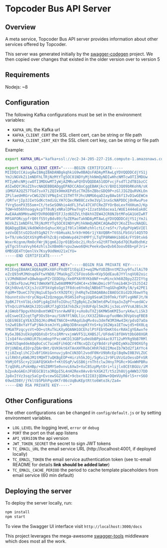 # Topcoder Bus API Server 

## Overview 

A meta service, Topcoder Bus API server provides information about other services offered by Topcoder.

This server was generated initially by the [swagger-codegen](https://github.com/swagger-api/swagger-codegen) project. We then copied over changes that existed in the older version over to version 5

## Requirements

Nodejs: ~8

## Configuration

The following Kafka configurations must be set in the environment variables:

- `KAFKA_URL` the Kafka url
- `KAFKA_CLIENT_CERT` the SSL client cert, can be string or file path
- `KAFKA_CLIENT_CERT_KEY` the SSL client cert key, can be string or file path

Example:

```bash
export KAFKA_URL="kafka+ssl://ec2-34-205-227-216.compute-1.amazonaws.com:9096,kafka+ssl://ec2-34-233-75-247.compute-1.amazonaws.com:9096,kafka+ssl://ec2-34-198-118-170.compute-1.amazonaws.com:9096,kafka+ssl://ec2-34-231-150-104.compute-1.amazonaws.com:9096,kafka+ssl://ec2-34-233-209-20.compute-1.amazonaws.com:9096,kafka+ssl://ec2-34-233-131-252.compute-1.amazonaws.com:9096,kafka+ssl://ec2-52-205-198-73.compute-1.amazonaws.com:9096,kafka+ssl://ec2-52-4-109-80.compute-1.amazonaws.com:9096"

export KAFKA_CLIENT_CERT="-----BEGIN CERTIFICATE-----
MIIDQzCCAiugAwIBAgIBADANBgkqhkiG9w0BAQsFADAyMTAwLgYDVQQDDCdjYS1j
YmJiNGVkZi1mNDFhLTRjNzMtYTg5OC01NDYyMjhkNmQyNDIwHhcNMTcwOTI3MDUw
MTIyWhcNMjcwOTI3MDUwMTIyWjAZMRcwFQYDVQQDDA51ODFvcjFsdTl2dTB1bzCC
ASIwDQYJKoZIhvcNAQEBBQADggEPADCCAQoCggEBAKjkcV/BXD13Q09bRKohN/sK
iDMGFA2QZ57TGd7svX7iZQIk9HmXEPd5zCTHZ6nZBbcGDQ9P+zGlJIGZQuRVKLOn
ZPilaeUHRGrvCWGJZ6lVPNqInC1STHTfFJhcUNMG6qaD2ayBAw16f13vD1wGEWCm
/DRfvrjIp3JIetGdKctmdiGLYH7CQecRW88Czx9e3Vpl1nxGcNAPDDCj0nRwuPse
fVrg5onPX355om+Ct/teSeSONhio4dFL3fwl47CXFCReZFYOrBoLexfHXHumJ/Kp
TQW+k056hhoagykcpTf8uNjxNRalDPkw7ngt+1IzatbhOacea1/WUE1444eEak8C
AwEAAaN9MHswHQYDVR0OBBYEFJJzd6OZVLthBkhVZEW42CR8NJbtMFoGA1UdIwRT
MFGAFORcypfrQ0tfS5tyBdv89jfpZEMaoTakNDAyMTAwLgYDVQQDDCdjYS1jYmJi
NGVkZi1mNDFhLTRjNzMtYTg5OC01NDYyMjhkNmQyNDKCAQAwDQYJKoZIhvcNAQEL
BQADggEBALVAdOWXdnSqhucXHjpIf0lxlH6WhzhhlctLCreSf+/7y6pPVpWSVIEl
seVxOE5tsO2OzdtGgN2t7rr6bHuakL5rk9rH06r1jYAVQBR+T6SSLFbSVzl4Q5TO
b+T9/sHx5QtXSYgMh4FhZcBjrmDmWvpd42Y4MPfjLTqTP8RWHHib8E4/FYS9txk6
WoxrKcgnm/RmOcFWrjNjgm6JJprO1BSnbc2i/Rs5rxG2tRTTmXp6d7QCRa0bdhKz
yETgcStnaVvyh64zhls3xXBm06rvpu2wwo6QHcPeekvQwxQvb63oovD8b+pFJri+
6MBSQE4TtQenlVx7Ksy9UdNmU21xCYU=
-----END CERTIFICATE-----"

export KAFKA_CLIENT_CERT_KEY="-----BEGIN RSA PRIVATE KEY-----
MIIEogIBAAKCAQEAqORxX8FcPXdDT1tEqiE3+wqIMwYUDZBnntMZ3uy9fuJlAiT0
eZcQ93nMJMdnqdkFtwYND0/7MaUkgZlC5FUos6dk+KVp5QdEau8JYYlnqVU82oic
LVJMdN8UmFxQ0wbqpoPZrIEDDXp/Xe8PXAYRYKb8NF++uMinckh60Z0py2Z2IYtg
fsJB5xFbzwLPH17dWmXWfEZw0A8MMKPSdHC4+x59WuDmic9ffnmib4K3+15J5I42
GKjh0Uvd/CXjsJcUJF5kVg6sGgt7F8dce6Yn8qlNBb6TTnqGGhqDKRylN/y42PE1
FqUM+TDueC37UjNq1uE5px5rX9ZQTXjjh4RqTwIDAQABAoIBAEGCOid2DJ0awVTq
hbunntsUvrdryCNqu4ZzQzmgge/RSHSIePsgiUg0SeaKIb9Tmk/fXPlvgHNFJt/N
3pBKJ7tnVlbLckOPig4gIXdfoIGhujTZgBpkLZu3W3mtdPwlVqa3xZqPf+uedACv
VTnQcLUYkAKQkJ2D1s8RJfJgD3IA7nbZkzjVdUFdpl5m2Rijs3oLvVYVsAJBSsJK
AjGWobf9pgvXhUnBxmtWKEYsnrAwNF8j+uXo8uTXZj6KMWSmKMI5urykKw/LiSk3
u0IsweCE2cqtTgP3Os5b+au/SVNfFlNOLlic/XX3Z28AvupfuoNWx30VpUsqFBE8
LQEG9EECgYEA3Z6QJKcdMmETN6C0+nMAqdibqMv4su3dmfW3M3Hw4IH/pdsQ7aOa
tn2w01BxYaYfaPjN4cksmJnYLyAHp3D8nxopKtYnS+ky162Wya1ETowjd5+0X0Lq
tMGATPzqcysVt+OO+stRuTkLKXy0OANH1OCEhzlPtFEbYDmKt6srRAkCgYEAwxfe
Ky5eJB63sEkUg0QbXsDr5to1RMrvxjmWVF51LXHBSJl/UFde6l8fOHVtDbG08XGR
lIsQ4f4vsbNOiR7bim0opYPxcxWCD13GBP1u0eUbBPpU4ac0JT12uMYRg9bB7RMl
3eWJU3qmddeAOq0oCsC7aimEFih6QCr4TNcxQZcCgYBddrzFqHDIyWXoZO9OXGfg
OYjUNEmLdIOrpZQAr0Ht/QVK9kt6XTAnXHTRebCHhR7kD2IMoeIb7W3d2f1AYYc4
tji8ZxqlihC2IvBf16HiGnnuvjy8nCUN3Dl2vodF0NrU9bRcEplBq0wI0B3VLZUC
szlRKhtyKW6JM1tMQHT7uQKBgEOP+Hirzh5kJOj/5gKvi2r9FLUVzGzOessDFnSR
YbMjOfSSc+y21UAFQSKkR+f+KtOSqP/wSSB6jrnThtclwJHny7PGRc+9GxWHPBRu
T/qQhRLsPokHBp/+8SZ8MYSe0vnvL6Xw3+XxC8SzpMytOri+lijlx8CEtBGUz/iM
bZpxAoGAEnJFUEGCB1ta3RQpI5L4nH2Rex0Avv8rkXGK2T/t5z2h8Ujg4WW3J7DD
Jp8xItVz3sqz5aCg+EvcewSGZ18AC+9cbxrbI2I83jQDHw+DQmVUyR6rl5+r+S6O
69wdZ08Y/jYkltb5PbhPqs0Kfr86cUqBuKEptRtto6Wto3k/Za4=
-----END RSA PRIVATE KEY-----"
```

## Other Configurations

The other configurations can be changed in `config/default.js` or by setting environment variables.

- `LOG_LEVEL` the logging level, `error` or `debug`
- `PORT` the port on that app listens
- `API_VERSION` the api version
- `JWT_TOKEN_SECRET` the secret to sign JWT tokens
- `TC_EMAIL_URL` the email service URL (http://localhost:4001, if deployed locally)
- `TC_EMAIL_TOKEN` the email service authentication token (see tc-email README for details **link should be added later**)
- `TC_EMAIL_CACHE_PERIOD` the period to cache template placeholders from email service (60 min default)

## Deploying the server

To deploy the server locally, run:

```bash
npm install
npm start
```

To view the Swagger UI interface visit `http://localhost:3000/docs`

This project leverages the mega-awesome [swagger-tools](https://github.com/apigee-127/swagger-tools) middleware which does most all the work.
